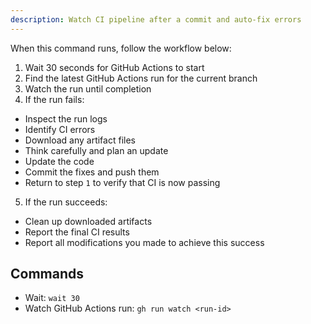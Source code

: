 ```yaml
---
description: Watch CI pipeline after a commit and auto-fix errors
---
```


When this command runs, follow the workflow below:

1. Wait 30 seconds for GitHub Actions to start
2. Find the latest GitHub Actions run for the current branch
3. Watch the run until completion
4. If the run fails:

- Inspect the run logs
- Identify CI errors
- Download any artifact files
- Think carefully and plan an update
- Update the code
- Commit the fixes and push them
- Return to step `1` to verify that CI is now passing

5. If the run succeeds:

- Clean up downloaded artifacts
- Report the final CI results
- Report all modifications you made to achieve this success

## Commands

- Wait: `wait 30`
- Watch GitHub Actions run: `gh run watch <run-id>`
